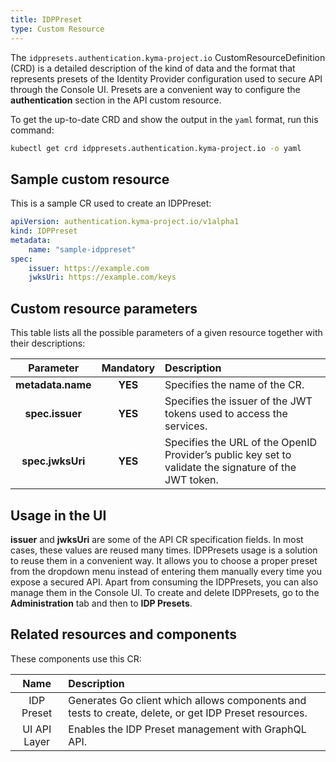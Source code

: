 ```yaml
---
title: IDPPreset
type: Custom Resource
---
```


The `idppresets.authentication.kyma-project.io` CustomResourceDefinition (CRD) is a detailed description of the kind of data and the format that represents presets of the Identity Provider configuration used to secure API through the Console UI. Presets are a convenient way to configure the **authentication** section in the API custom resource.

To get the up-to-date CRD and show the output in the `yaml` format, run this command:

``` bash
kubectl get crd idppresets.authentication.kyma-project.io -o yaml
```

## Sample custom resource

This is a sample CR used to create an IDPPreset:

``` yaml
apiVersion: authentication.kyma-project.io/v1alpha1
kind: IDPPreset
metadata:
    name: "sample-idppreset"
spec:
    issuer: https://example.com
    jwksUri: https://example.com/keys
```

## Custom resource parameters

This table lists all the possible parameters of a given resource together with their descriptions:

| Parameter   |      Mandatory      |  Description |
|:----------:|:-------------:|:------|
| **metadata.name** |    **YES**   | Specifies the name of the CR. |
| **spec.issuer** | **YES** | Specifies the issuer of the JWT tokens used to access the services. |
| **spec.jwksUri** | **YES** | Specifies the URL of the OpenID Provider’s public key set to validate the signature of the JWT token. |

## Usage in the UI

**issuer** and **jwksUri** are some of the API CR specification fields. In most cases, these values are reused many times. IDPPresets usage is a solution to reuse them in a convenient way. It allows you to choose a proper preset from the dropdown menu instead of entering them manually every time you expose a secured API. Apart from consuming the IDPPresets, you can also manage them in the Console UI. To create and delete IDPPresets, go to the **Administration** tab and then to **IDP Presets**.

## Related resources and components

These components use this CR:

| Name   |   Description |
|:----------:|:------|
| IDP Preset |  Generates Go client which allows components and tests to create, delete, or get IDP Preset resources. |
| UI API Layer |  Enables the IDP Preset management with GraphQL API. |
